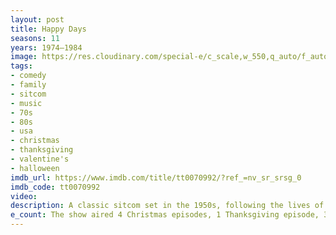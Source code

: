 ```yaml
---
layout: post
title: Happy Days
seasons: 11
years: 1974–1984
image: https://res.cloudinary.com/special-e/c_scale,w_550,q_auto/f_auto/Series%20posters/Happy_Days.png
tags: 
- comedy
- family
- sitcom
- music
- 70s
- 80s
- usa
- christmas
- thanksgiving
- valentine's
- halloween
imdb_url: https://www.imdb.com/title/tt0070992/?ref_=nv_sr_srsg_0
imdb_code: tt0070992
video: 
description: A classic sitcom set in the 1950s, following the lives of high school students and their families in Milwaukee.
e_count: The show aired 4 Christmas episodes, 1 Thanksgiving episode, 3 Halloween episodes, and 1 Valentine's Day episode.
---
```

